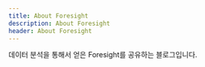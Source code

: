 ```yaml
---
title: About Foresight
description: About Foresight
header: About Foresight
---
```

데이터 분석을 통해서 얻은 Foresight를 공유하는 블로그입니다.
